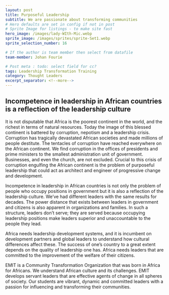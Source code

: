 ```yaml
---
layout: post
title: Purposeful Leadership
subtitle: We are passionate about transforming communities
# Hero defaults are set in config if not in post
# Sprite Image for listings - to make site fast
hero_image: /images/lady-WIth-Mic.webp
sprite_image: /images/sprites/sprite-Set1.webp
sprite_selection_number: 16

# If the author is team member then select from datafile
team-member: Johan Fourie

# Post meta : todo: select field for cc?
tags: Leadership Transformation Training
category: Thought Leaders
excerpt_separator: <!--more-->
---
```


## Incompetence in leadership in African countries is a reflection of the leadership culture

It is not disputable that Africa is the poorest continent in the world, and the richest in terms of natural resources. Today the image of this blessed continent is battered by corruption, nepotism and a leadership crisis. Corruption has tragically devastated African societies and made millions of people destitute. The tentacles of corruption have reached everywhere on the African continent. We find corruption in the offices of presidents and prime ministers to the smallest administration unit of government. Businesses, and even the church, are not excluded. Crucial to this crisis of corruption engulfing the African continent is the problem of purposeful leadership that could act as architect and engineer of progressive change and development.

Incompetence in leadership in African countries is not only the problem of people who occupy positions in government but it is also a reflection of the leadership culture. We’ve had different leaders with the same results for decades. The power distance that exists between leaders in government and citizens is also apparent in organizations and families. In such a structure, leaders don’t serve; they are served because occupying leadership positions make leaders superior and unaccountable to the people they lead.

Africa needs leadership development systems, and it is incumbent on development partners and global leaders to understand how cultural differences affect these. The success of one’s country to a great extent depends on the quality of leadership one has. Africa needs leaders that are committed to the improvement of the welfare of their citizens.

EMIT is a Community Transformation Organization that was born in Africa for Africans. We understand African culture and its challenges. EMIT develops servant leaders that are effective agents of change in all spheres of society. Our students are vibrant, dynamic and committed leaders with a passion for influencing and transforming their communities.